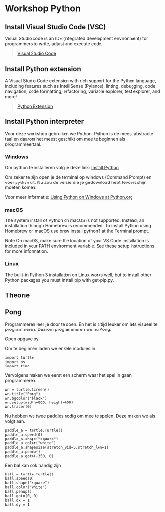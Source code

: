 # Workshop Python

## Install Visual Studio Code (VSC)
Visual Studio code is an IDE (integrated development environment) for programmers to write, adjust and execute code. 

>[Visual Studio Code](https://code.visualstudio.com/)


## Install Python extension
A Visual Studio Code extension with rich support for the Python language, including features such as IntelliSense (Pylance), linting, debugging, code navigation, code formatting, refactoring, variable explorer, test explorer, and more!

>[Python Extension](https://marketplace.visualstudio.com/items?itemName=ms-python.python)


## Install Python interpreter

Voor deze workshop gebruiken we Python. Python is de meest abstracte taal en daarom het meest geschikt om mee te beginnen als programmeertaal.

### Windows
Om python te installeren volg je deze link: [Install Python](https://www.python.org/downloads/)

Om zeker te zijn open je de terminal op windows (Command Prompt) en voer `python` uit. Nu zou de versie die je gedownload hebt tevoorschijn moeten komen.

Voor meer informatie: [Using Python on Windows at Python.org](https://docs.python.org/3.9/using/windows.html)

### macOS
The system install of Python on macOS is not supported. Instead, an installation through Homebrew is recommended. To install Python using Homebrew on macOS use brew install python3 at the Terminal prompt.

Note On macOS, make sure the location of your VS Code installation is included in your PATH environment variable. See these setup instructions for more information.

### Linux
The built-in Python 3 installation on Linux works well, but to install other Python packages you must install pip with get-pip.py.

## Theorie

## Pong
Programmeren leer je door te doen. En het is altijd leuker om iets visueel te programmeren. Daarom programmeren we nu Pong.

Open opgave.py

Om te beginnen laden we enkele modules in.
```
import turtle
import os
import time
```

Vervolgens maken we eerst een scherm waar het spel in gaan programmeren. 
```
wn = turtle.Screen()
wn.title("Pong")
wn.bgcolor("black")
wn.setup(width=800, height=600)
wn.tracer(0)
``` 

Nu hebben we twee paddles nodig om mee te spelen. Deze maken we als volgt aan.
```
paddle_a = turtle.Turtle()
paddle_a.speed(0)
paddle_a.shape("square")
paddle_a.color("white")
paddle_a.shapesize(stretch_wid=5,stretch_len=1)
paddle_a.penup()
paddle_a.goto(-350, 0)
```

Een bal kan ook handig zijn
```
ball = turtle.Turtle()
ball.speed(0)
ball.shape("square")
ball.color("white")
ball.penup()
ball.goto(0, 0)
ball.dx = 1
ball.dy = 1
```
